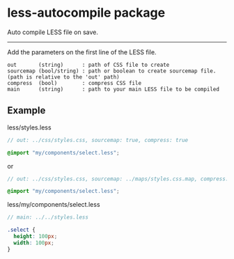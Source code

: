 # less-autocompile package

Auto compile LESS file on save.

---

Add the parameters on the first line of the LESS file.

```
out       (string)      : path of CSS file to create
sourcemap (bool/string) : path or boolean to create sourcemap file. (path is relative to the 'out' path)
compress  (bool)        : compress CSS file
main      (string)      : path to your main LESS file to be compiled
```

## Example
less/styles.less
```scss
// out: ../css/styles.css, sourcemap: true, compress: true

@import "my/components/select.less";
```
or
```scss
// out: ../css/styles.css, sourcemap: ../maps/styles.css.map, compress: true

@import "my/components/select.less";
```

less/my/components/select.less
```scss
// main: ../../styles.less

.select {
  height: 100px;
  width: 100px;
}
```
